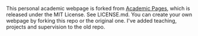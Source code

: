 This personal academic webpage is forked from [Academic Pages](https://github.com/academicpages/academicpages.github.io), which is released under the MIT License. See LICENSE.md. You can create your own webpage by forking this repo or the original one. I've added teaching, projects and supervision to the old repo.
